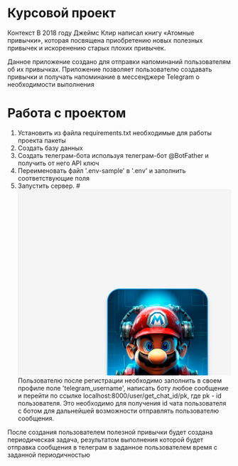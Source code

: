 # Курсовой проект

Контекст
В 2018 году Джеймс Клир написал книгу «Атомные привычки»,
которая посвящена приобретению новых полезных привычек и
искоренению старых плохих привычек. 

Данное приложение создано для отправки напоминаний 
пользователям об их привычках.
Приложение позволяет пользователю создавать привычки и получать 
напоминание в мессенджере Telegram о необходимости выполнения

# Работа с проектом
1. Установить из файла requirements.txt необходимые для работы проекта пакеты
2. Создать базу данных
3. Создать телеграм-бота используя телеграм-бот @BotFather и получить от него API ключ
4. Переименовать файл '.env-sample' в '.env' и заполнить соответствующие поля
5. Запустить сервер.
#![img.png](img.png)
Пользователю после регистрации необходимо заполнить в своем профиле поле
'telegram_username', написать боту любое сообщение и перейти по ссылке 
localhost:8000/user/get_chat_id/pk, где pk - id пользователя. 
Это необходимо для получения id чата пользователя с ботом для дальнейшей
возможности отправлять пользователю сообщения.

После создания пользователем полезной привычки будет создана периодическая задача, 
результатом выполнения которой будет отправка сообщения в телеграм в заданное
пользователем время с заданной периодичностью